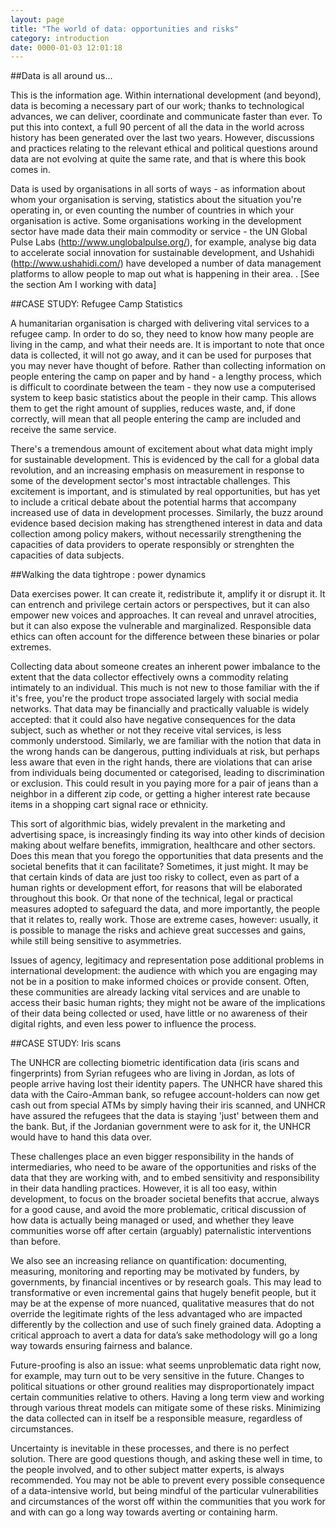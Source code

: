 ```yaml
---
layout: page
title: "The world of data: opportunities and risks"
category: introduction
date: 0000-01-03 12:01:18
---
```


##Data is all around us...

This is the information age. Within international development (and beyond), data is becoming a necessary part of our work; thanks to technological advances, we can deliver, coordinate and communicate faster than ever. To put this into context, a full 90 percent of all the data in the world across history has been generated over the last two years. However, discussions and practices relating to the relevant ethical and political questions around data are not evolving at quite the same rate, and that is where this book comes in.

Data is used by organisations in all sorts of ways - as information about whom your organisation is serving, statistics about the situation you're operating in, or even counting the number of countries in which your organisation is active. Some organisations working in the development sector have made data their main commodity or service - the UN Global Pulse Labs (http://www.unglobalpulse.org/), for example, analyse big data to accelerate social innovation for sustainable development, and Ushahidi (http://www.ushahidi.com/) have developed a number of data management platforms to allow people to map out what is happening in their area. . [See the section Am I working with data]

##CASE STUDY: Refugee Camp Statistics

A humanitarian organisation is charged with delivering vital services to a refugee camp. In order to do so, they need to know how many people are living in the camp, and what their needs are. It is important to note that once data is collected, it will not go away, and it can be used for purposes that you may never have thought of before. Rather than collecting information on people entering the camp on paper and by hand - a lengthy process, which is difficult to coordinate between the team - they now use a computerised system to keep basic statistics about the people in their camp. This allows them to get the right amount of supplies, reduces waste, and, if done correctly, will mean that all people entering the camp are included and receive the same service.

There's a tremendous amount of excitement about what data might imply for sustainable development. This is evidenced by the call for a global data revolution, and an increasing emphasis on measurement in response to some of the development sector's most intractable challenges. This excitement is important, and is stimulated by real opportunities, but has yet to include a critical debate about the potential harms that accompany increased use of data in development processes. Similarly, the buzz around evidence based decision making has strengthened interest in data and data collection among policy makers, without necessarily strengthening the capacities of data providers to operate responsibly or strenghten the capacities of data subjects.

##Walking the data tightrope : power dynamics

Data exercises power. It can create it, redistribute it, amplify it or disrupt it. It can entrench and privilege certain actors or perspectives, but it can also empower new voices and approaches. It can reveal and unravel atrocities, but it can also expose the vulnerable and marginalized. Responsible data ethics can often account for the difference between these binaries or polar extremes.

Collecting data about someone creates an inherent power imbalance to the extent that the data collector effectively owns a commodity relating intimately to an individual. This much is not new to those familiar with the if it's free, you're the product trope associated largely with social media networks. That data may be financially and practically valuable is widely accepted: that it could also have negative consequences for the data subject, such as whether or not they receive vital services, is less commonly understood.  Similarly, we are familiar with the notion that data in the wrong hands can be dangerous, putting individuals at risk, but perhaps less aware that even in the right hands, there are violations that can arise from individuals being documented or categorised, leading to discrimination or exclusion. This could result in you paying more for a pair of jeans than a neighbor in a different zip code, or getting a higher interest rate because items in a shopping cart signal race or ethnicity.

This sort of algorithmic bias, widely prevalent in the marketing and advertising space, is increasingly finding its way into other kinds of decision making about welfare benefits, immigration, healthcare and other sectors. Does this mean that you forego the opportunities that data presents and the societal benefits that it can facilitate? Sometimes, it just might. It may be that certain kinds of data are just too risky to collect, even as part of a human rights or development effort, for reasons that will be elaborated throughout this book. Or that none of the technical, legal or practical measures adopted to safeguard the data, and more importantly, the people that it relates to, really work. Those are extreme cases, however: usually, it is possible to manage the risks and achieve great successes and gains, while still being sensitive to asymmetries.

Issues of agency, legitimacy and representation pose additional problems in international development: the audience with which you are engaging may not be in a position to make informed choices or provide consent. Often, these communities are already lacking vital services and are unable to access their basic human rights; they might not be aware of the implications of their data being collected or used, have little or no awareness of their digital rights, and even less power to influence the process.

##CASE STUDY: Iris scans

The UNHCR are collecting biometric identification data (iris scans and fingerprints) from Syrian refugees who are living in Jordan, as lots of people arrive having lost their identity papers. The UNHCR have shared this data with the Cairo-Amman bank, so refugee account-holders can now get cash out from special ATMs by simply having their iris scanned, and UNHCR have assured the refugees that the data is staying 'just' between them and the bank. But, if the Jordanian government were to ask for it, the UNHCR would have to hand this data over.

These challenges place an even bigger responsibility in the hands of intermediaries, who need to be aware of the opportunities and risks of the data that they are working with, and to embed sensitivity and responsibility in their data handling practices. However, it is all too easy, within development, to focus on the broader societal benefits that accrue, always for a good cause, and avoid the more problematic, critical discussion of how data is actually being managed or used, and whether they leave communities worse off after certain (arguably) paternalistic interventions than before.

We also see an increasing reliance on quantification: documenting, measuring, monitoring and reporting may be motivated by funders, by governments, by financial incentives or by research goals. This may lead to transformative or even incremental gains that hugely benefit people, but it may be at the expense of more nuanced, qualitative measures that do not override the legitimate rights of the less advantaged who are impacted differently by the collection and use of such finely grained data. Adopting a critical approach to avert a data for data’s sake methodology will go a long way towards ensuring fairness and balance.

Future-proofing is also an issue: what seems unproblematic data right now, for example, may turn out to be very sensitive in the future. Changes to political situations or other ground realities may disproportionately impact certain communities relative to others. Having a long term view and working through various threat models can mitigate some of these risks. Minimizing the data collected can in itself be a responsible measure, regardless of circumstances.

Uncertainty is inevitable in these processes, and there is no perfect solution. There are good questions though, and asking these well in time,  to the people involved, and to other subject matter experts, is always recommended. You may not be able to prevent every possible consequence of a data-intensive world, but being mindful of the particular vulnerabilities and circumstances of the worst off within the communities that you work for and with can go a long way towards averting or containing harm.
